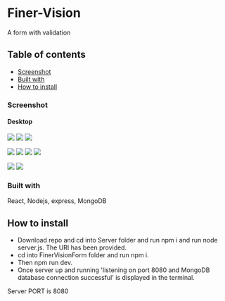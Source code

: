 # Finer-Vision



A form with validation
## Table of contents

  - [Screenshot](#screenshot)
  - [Built with](#built-with)
  - [How to install](#how-to-install)



### Screenshot

#### Desktop

![](./images/finervision1.png)
![](./images/finervision2.png)
![](./images/finervision3.png)

![](./images/finervision4.png)
![](./images/finervision5.png)
![](./images/finervision10.png)
![](./images/finervision6.png)

![](./images/finervision7.png)
![](./images/finervision8.png)




### Built with
React, Nodejs, express, MongoDB

## How to install

* Download repo and cd into Server folder and run npm i and run node server.js. The URI has been provided.
* cd into FinerVisionForm folder and run npm i.
* Then npm run dev.
* Once server up and running 'listening on port 8080 and MongoDB database connection successful' is displayed in the terminal.





Server PORT is 8080




